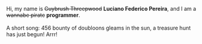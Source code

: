 Hi, my name is ~~Guybrush Threepwood~~ **Luciano Federico Pereira**, and I am a ~~wannabe pirate~~ **programmer**.<br><br>A short song: 456 bounty of doubloons gleams in the sun, a treasure hunt has just begun! Arrr!
